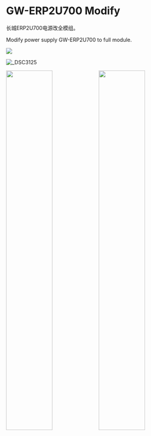 # GW-ERP2U700 Modify

长城ERP2U700电源改全模组。

Modify power supply GW-ERP2U700 to full module.

![](https://github.com/SynEGR/PowerSupply_GWERP2U700_Modify/releases/download/v1.2/readme-pcb.png)

![_DSC3125](https://i.postimg.cc/pdjtbN7C/DSC3125.jpg)

<div>
<img width="50%" src="https://i.postimg.cc/ZRvT1BzL/2021-Sep-20-07-39-32-AM-000-Customized-View37736126345-png-alpha.png" /><img width="50%" src="https://i.postimg.cc/m2fDWwD1/2021-Sep-20-07-42-19-AM-000-Customized-View4419304241-png-alpha.png" />
</div>
